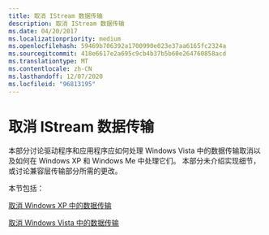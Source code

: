 ```yaml
---
title: 取消 IStream 数据传输
description: 取消 IStream 数据传输
ms.date: 04/20/2017
ms.localizationpriority: medium
ms.openlocfilehash: 59469b706392a1700990e023e37aa6165fc2324a
ms.sourcegitcommit: 418e6617e2a695c9cb4b37b5b60e264760858acd
ms.translationtype: MT
ms.contentlocale: zh-CN
ms.lasthandoff: 12/07/2020
ms.locfileid: "96813195"
---
```

# <a name="cancellation-of-istream-data-transfers"></a>取消 IStream 数据传输


本部分讨论驱动程序和应用程序应如何处理 Windows Vista 中的数据传输取消以及如何在 Windows XP 和 Windows Me 中处理它们。 本部分未介绍实现细节，或讨论兼容层传输部分所需的更改。

本节包括：

[取消 Windows XP 中的数据传输](cancellation-of-data-transfers-in-windows-xp.md)

[取消 Windows Vista 中的数据传输](cancellation-of-data-transfers-in-windows-vista.md)

 

 




